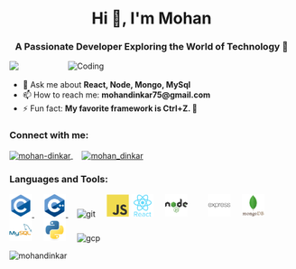 <!-- Title Section -->
<h1 align="center">Hi 👋, I'm Mohan</h1>

<!-- Subtitle Section -->
<h3 align="center">A Passionate Developer Exploring the World of Technology 🚀</h3>

<!-- Image Section (Right aligned GIF) -->
<img align="right" alt="Coding" width="400" src="https://user-images.githubusercontent.com/74038190/212749171-b84692a8-2b04-4e3b-93ca-ac14705da224.gif">

<!-- Typing SVG (Dynamic text that simulates typing) -->
<a href="https://git.io/typing-svg">
    <img src="https://readme-typing-svg.herokuapp.com/?lines=Hey,+I'm+Mohan;A+Passionate+Developer;Welcome+to+my+Profile!&center=true&width=500&height=50&size=25">
</a>
<!-- Quick Info Section -->
<ul>
    <li>💬 Ask me about <strong>React, Node, Mongo, MySql</strong></li>
    <li>📫 How to reach me: <strong>mohandinkar75@gmail.com</strong></li>
    <li>⚡ Fun fact: <strong>My favorite framework is Ctrl+Z. 🔄</strong></li>
</ul>

<!-- Connect with me (Social Links Section) -->
<h3 align="left">Connect with me:</h3>
<p align="left">
    <!-- LinkedIn -->
    <a href="https://linkedin.com/in/mohan-dinkar" target="blank">
        <img align="center" src="https://raw.githubusercontent.com/rahuldkjain/github-profile-readme-generator/master/src/images/icons/Social/linked-in-alt.svg" alt="mohan-dinkar" height="30" width="40" />
    </a>
    <img width="12" />
    <a href="https://www.leetcode.com/mohan_dinkar" target="blank">
        <img align="center" src="https://raw.githubusercontent.com/rahuldkjain/github-profile-readme-generator/master/src/images/icons/Social/leet-code.svg" alt="mohan_dinkar" height="30" width="40" />
    </a>
</p>
<!-- Languages and Tools Section -->
<h3 align="left">Languages and Tools:</h3>
<p align="left">
    <!-- C Language Icon -->
    <a href="https://www.cprogramming.com/" target="_blank" rel="noreferrer">
        <img src="https://raw.githubusercontent.com/devicons/devicon/master/icons/c/c-original.svg" alt="c" width="40" height="40"/>
    </a>
    <img width="12" />
    <!-- C++ Language Icon -->
   <a href="https://www.w3schools.com/cpp/" target="_blank" rel="noreferrer">
        <img src="https://raw.githubusercontent.com/devicons/devicon/master/icons/cplusplus/cplusplus-original.svg" alt="cplusplus" width="40" height="40"/>
    </a>
    <img width="12" />
    <!-- Git Icon -->
    <a&nbsp; href="https://git-scm.com/" target="_blank" rel="noreferrer">
        <img src="https://www.vectorlogo.zone/logos/git-scm/git-scm-icon.svg" alt="git" width="40" height="40"/>
    </a>
    <img width="12" />
    <!-- JavaScript Icon -->
    <a&nbsp; href="https://developer.mozilla.org/en-US/docs/Web/JavaScript" target="_blank" rel="noreferrer">
        <img src="https://raw.githubusercontent.com/devicons/devicon/master/icons/javascript/javascript-original.svg" alt="javascript" width="40" height="40"/>
    <!-- React.js Icon -->
    <a&nbsp; href="https://reactjs.org/" target="_blank" rel="noreferrer">
        <img src="https://raw.githubusercontent.com/devicons/devicon/master/icons/react/react-original-wordmark.svg" alt="react" width="40" height="40"/>
    </a>
      <img width="12" />
    <!-- Node.js Icon -->
    <a&nbsp; href="https://nodejs.org" target="_blank" rel="noreferrer">
        <img src="https://raw.githubusercontent.com/devicons/devicon/master/icons/nodejs/nodejs-original-wordmark.svg" alt="nodejs" width="40" height="40"/>
    </a>
    <img width="12" />
            </a>
    <img width="12" />
    <!-- Express.js Icon -->
    <a&nbsp; href="https://expressjs.com" target="_blank" rel="noreferrer">
        <img src="https://raw.githubusercontent.com/devicons/devicon/master/icons/express/express-original-wordmark.svg" alt="express" width="40" height="40"/>
    </a>
    <img width="12" />
    <!-- MongoDB Icon -->
    <a&nbsp; href="https://www.mongodb.com/" target="_blank" rel="noreferrer">
        <img src="https://raw.githubusercontent.com/devicons/devicon/master/icons/mongodb/mongodb-original-wordmark.svg" alt="mongodb" width="40" height="40"/>
    </a>
    <img width="12" />
    <!-- MySQL Icon -->
    <a&nbsp; href="https://www.mysql.com/" target="_blank" rel="noreferrer">
        <img src="https://raw.githubusercontent.com/devicons/devicon/master/icons/mysql/mysql-original-wordmark.svg" alt="mysql" width="40" height="40"/>
    </a>
    <img width="12" />
    <!-- Python Icon -->
    <a&nbsp; href="https://www.python.org" target="_blank" rel="noreferrer">
        <img src="https://raw.githubusercontent.com/devicons/devicon/master/icons/python/python-original.svg" alt="python" width="40" height="40"/>
    </a>
    <img width="12" /><!-- Google Cloud Icon -->
    <a&nbsp; href="https://cloud.google.com" target="_blank" rel="noreferrer">
        <img src="https://www.vectorlogo.zone/logos/google_cloud/google_cloud-icon.svg" alt="gcp" width="40" height="40"/>
    </a>
    <img width="12" />
    
</p>
<!-- Profile views counter -->
<p align="left">
    <img src="https://komarev.com/ghpvc/?username=mohandinkar&label=Profile%20views&color=0e75b6&style=flat" alt="mohandinkar" />
</p>
<!-- Uncomment the next block to show stats -->
<!--
<p>&nbsp;<img align="center" src="https://github-readme-stats.vercel.app/api?username=mohandinkar&show_icons=true&locale=en" alt="mohandinkar" /></p>
<p><img align="center" src="https://github-readme-streak-stats.herokuapp.com/?user=mohandinkar&" alt="mohandinkar" /></p>
-->

